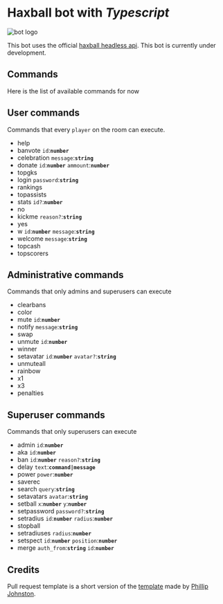# Haxball bot with *Typescript*

![bot logo](https://i.ibb.co/ynLzhWx/Sin-t-tulo.png)

This bot uses the official [haxball headless api](https://github.com/haxball/haxball-issues/wiki/Headless-Host).
This bot is currently under development.

## Commands
Here is the list of available commands for now

## User commands
Commands that every `player` on the room can execute.
- help
- banvote `id`:**`number`**
- celebration `message`:**`string`**
- donate `id`:**`number`** `ammount`:**`number`**
- topgks
- login `password`:**`string`**
- rankings
- topassists
- stats `id?`:**`number`**
- no
- kickme `reason?`:**`string`**
- yes
- w `id`:**`number`** `message`:**`string`**
- welcome `message`:**`string`**
- topcash
- topscorers

## Administrative commands
Commands that only admins and superusers can execute
- clearbans
- color
- mute `id`:**`number`**
- notify `message`:**`string`**
- swap
- unmute `id`:**`number`**
- winner
- setavatar `id`:**`number`** `avatar?`:**`string`**
- unmuteall
- rainbow
- x1
- x3
- penalties

## Superuser commands
Commands that only superusers can execute
- admin `id`:**`number`**
- aka `id`:**`number`**
- ban `id`:**`number`** `reason?`:**`string`**
- delay `text`:**`command|message`**
- power `power`:**`number`**
- saverec
- search `query`:**`string`**
- setavatars `avatar`:**`string`**
- setball `x`:**`number`** `y`:**`number`**
- setpassword `password?`:**`string`**
- setradius `id`:**`number`** `radius`:**`number`**
- stopball
- setradiuses `radius`:**`number`**
- setspect `id`:**`number`** `position`:**`number`**
- merge `auth_from`:**`string`** `id`:**`number`**

## Credits

Pull request template is a short version of the [template](https://embeddedartistry.com/blog/2017/08/04/a-github-pull-request-template-for-your-projects/) made by [Phillip Johnston](https://embeddedartistry.com/blog/author/phillip/).
